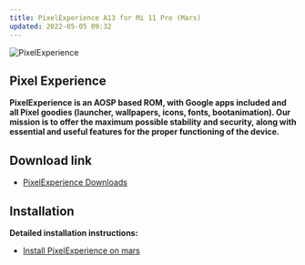 ```yaml
---
title: PixelExperience A13 for Mi 11 Pro (Mars)
updated: 2022-05-05 09:32
---
```


![PixelExperience](https://forum.xda-developers.com/attachments/pe_xda_banner-png.5780237/)

## Pixel Experience
**PixelExperience is an AOSP based ROM, with Google apps included and all Pixel goodies (launcher, wallpapers, icons, fonts, bootanimation). Our mission is to offer the maximum possible stability and security, along with essential and useful features for the proper functioning of the device.**

## Download link
 * [PixelExperience Downloads](https://get.pixelexperience.org/mars)

## Installation
**Detailed installation instructions:**
 * [Install PixelExperience on mars](https://wiki.pixelexperience.org/devices/mars/install/)
